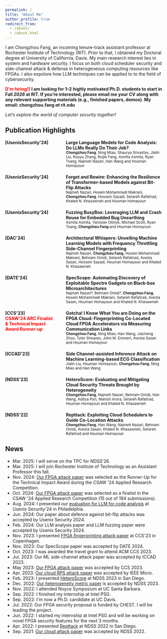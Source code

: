 ```yaml
---
permalink: /
title: "About Me"
author_profile: true
redirect_from: 
  - /about/
  - /about.html
---
```


I am Chongzhou Fang, an incoming tenure-track assistant professor at Rochester Institute of Technology (RIT). Prior to that, I obtained my Doctoral degree at University of California, Davis. My main research interest lies in system and hardware security. I focus on both cloud scheduler security and side-channel attack &amp; defense in heterogeneous computing resources like FPGAs. I also expolore how LLM techniques can be applied to to the field of cybersecurity.


<span style="color: red;"><strong>[I'm hiring!]</strong></span> <b>I am looking for 1–2 highly motivated Ph.D. students to start in Fall <i>2026</i> at RIT. If you’re interested, please email me your CV along with any relevant supporting materials (e.g., finished papers, demos). My email: chongzhou.fang <i>at</i> rit.edu</b> 

<p><i>Let’s explore the world of computer security together!</i></p>

## Publication Highlights
<div style="display: flex; justify-content: space-between; gap: 40px; align-items: flex-start; margin-bottom: 20px;">
  <div style="flex: 1;"><strong>[UsenixSecurity'24]</strong></div>
  <div style="flex: 2;">
    <strong>Large Language Models for Code Analysis: Do LLMs Really Do Their Job?</strong>
    <br>
    <small><b>Chongzhou Fang</b>, Ning Miao, Shaurya Srivastav, Jialin Liu, Ruoyu Zhang, Ruijie Fang, Asmita Asmita, Ryan Tsang, Najmeh Nazari, Han Wang and Houman Homayoun</small>
  </div>
</div>

<div style="display: flex; justify-content: space-between; gap: 40px; align-items: flex-start; margin-bottom: 20px;">
  <div style="flex: 1;"><strong>[UsenixSecurity'24]</strong></div>
  <div style="flex: 2;">
    <strong>Forget and Rewire: Enhancing the Resilience of Transformer-based Models against Bit-Flip Attacks</strong>
    <br>
    <small>Najmeh Nazari, Hosein Mohammadi Makrani, <b>Chongzhou Fang</b>, Hossein Sayadi, Setareh Rafatirad, Khaled N. Khasawneh and Houman Homayoun</small>
  </div>
</div>

<div style="display: flex; justify-content: space-between; gap: 40px; align-items: flex-start; margin-bottom: 20px;">
  <div style="flex: 1;"><strong>[UsenixSecurity'24]</strong></div>
  <div style="flex: 2;">
    <strong>Fuzzing BusyBox: Leveraging LLM and Crash Reuse for Embedded Bug Unearthing</strong>
    <br>
    <small>Asmita Asmita, Yaroslav Oliinyk, Michael Scott, Ryan Tsang, <b>Chongzhou Fang</b> and Houman Homayoun</small>
  </div>
</div>

<div style="display: flex; justify-content: space-between; gap: 40px; align-items: flex-start; margin-bottom: 20px;">
  <div style="flex: 1;"><strong>[DAC'24]</strong></div>
  <div style="flex: 2;">
    <strong>Architectural Whispers: Unveiling Machine Learning Models with Frequency Throttling Side-Channel Fingerprinting</strong>
    <br>
    <small>Najmeh Nazari, <b>Chongzhou Fang</b>, Hosein Mohammadi Makrani, Behnam Omidi, Setareh Rafatirad, Avesta Sasan, Hossein Sayadi, Houman Homayoun and Khaled N. Khasawneh</small>
  </div>
</div>

<div style="display: flex; justify-content: space-between; gap: 40px; align-items: flex-start; margin-bottom: 20px;">
  <div style="flex: 1;"><strong>[DATE'24]</strong></div>
  <div style="flex: 2;">
    <strong>SpecScope: Automating Discovery of Exploitable Spectre Gadgets on Black-box Microarchitectures</strong>
    <br>
    <small>Najmeh Nazari*, Behnam Omidi*, <b>Chongzhou Fang</b>, Hosein Mohammadi Makrani, Setareh Rafatirad, Avesta Sasan, Houman Homayoun and Khaled N. Khasawneh</small>
  </div>
</div>



<div style="display: flex; justify-content: space-between; gap: 40px; align-items: flex-start; margin-bottom: 20px;">
  <div style="flex: 1;">
    <strong>[CCS'23]</strong>
    <br>
    <span style="color: red;"><strong>CSAW'24 ARC Finalist & Technical Impact Award Runner-up</strong></span>
  </div>
  <div style="flex: 2;">
    <strong>Gotcha! I Know What You are Doing on the FPGA Cloud: Fingerprinting Co-Located Cloud FPGA Accelerators via Measuring Communication Links</strong>
    <br>
    <small><b>Chongzhou Fang</b>, Ning Miao, Han Wang, Jiacheng Zhou, Tyler Sheaves, John M. Emmert, Avesta Sasan and Houman Homayoun</small>
  </div>
</div>

<div style="display: flex; justify-content: space-between; gap: 40px; align-items: flex-start; margin-bottom: 20px;">
  <div style="flex: 1;"><strong>[ICCAD'23]</strong></div>
  <div style="flex: 2;">
    <strong>Side Channel-assisted Inference Attack on Machine Learning-based ECG Classification</strong>
    <br>
    <small>Jialin Liu, Houman Homayoun, <b>Chongzhou Fang</b>, Ning Miao and Han Wang</small>
  </div>
</div>


<div style="display: flex; justify-content: space-between; gap: 40px; align-items: flex-start; margin-bottom: 20px;">
  <div style="flex: 1;"><strong>[NDSS'23]</strong></div>
  <div style="flex: 2;">
    <strong>HeteroScore: Evaluating and Mitigating Cloud Security Threats Brought by Heterogeneity</strong>
    <br>
    <small><b>Chongzhou Fang</b>, Najmeh Nazari, Behnam Omidi, Han Wang, Aditya Puri, Manish Arora, Setareh Rafatirad, Houman Homayoun and Khaled N. Khasawneh</small>
  </div>
</div>

<div style="display: flex; justify-content: space-between; gap: 40px; align-items: flex-start; margin-bottom: 20px;">
  <div style="flex: 1;"><strong>[NDSS'22]</strong></div>
  <div style="flex: 2;">
    <strong>Repttack: Exploiting Cloud Schedulers to Guide Co-Location Attacks</strong>
    <br>
    <small><b>Chongzhou Fang</b>, Han Wang, Najmeh Nazari, Behnam Omidi, Avesta Sasan, Khaled N. Khasawneh, Setareh Rafatirad and Houman Homayoun</small>
  </div>
</div>

## News
- Mar. 2025: I will serve on the TPC for NDSS'26.
- Mar. 2025: I will join Rochester Institute of Technology as an Assistant Professor this fall.
- Nov. 2024: [Our FPGA attack paper](https://dl.acm.org/doi/10.1145/3576915.3616606) was selected as the Runner-Up for the Technical Impact Award during the CSAW '24 Applied Research Competition.
- Oct. 2024: [Our FPGA attack paper](https://dl.acm.org/doi/10.1145/3576915.3616606) was selected as a finalist in the CSAW '24 Applied Research Competition (15 out of 194 submissions).
- Aug. 2024: I presented our [evaluation for LLM for code analysis](https://chongzhoufang.github.io/files/security2024slides.pdf) at Usenix Security'24 in Philadelphia.
- Jun. 2024: Our paper about defence against bit-flip attacks was accepted by Usenix Security 2024.
- Feb. 2024: Our LLM analysis paper and LLM fuzzing paper were accepted by Usenix Security 2024.
- Nov. 2023: I presented [FPGA fingerprinting attack paper](https://chongzhoufang.github.io/files/CCS2023slides.pdf) at CCS'23 in Copenhagen.
- Nov. 2023: Our SpecScope paper was accepted by DATE 2024.
- Oct. 2023: I was awarded the travel grant to attend ACM CCS 2023.
- Jul. 2023: Our ML side-channel attack paper was accepted by ICCAD 2023.
- May 2023: [Our FPGA attack paper](https://dl.acm.org/doi/10.1145/3576915.3616606) was accepted by CCS 2023.
- Apr. 2023: [Our cloud RPS attack paper](https://ieeexplore.ieee.org/abstract/document/10155235) was accepted by IEEE Micro.
- Feb. 2023: I presented [HeteroScore](https://chongzhoufang.github.io/files/NDSS2023slides.pdf) at NDSS 2023 in San Diego.
- Dec. 2022: [Our heterogeneity metric paper](https://www.ndss-symposium.org/ndss-paper/heteroscore-evaluating-and-mitigating-cloud-security-threats-brought-by-heterogeneity/) is accepted by NDSS 2023.
- Nov. 2022: I attended Noyce Symposium at UC Santa Barbara.
- Sep. 2022: I finished my internship at Intel PSG.
- Sep. 2022: I'm now a Ph.D. candidate at UC Davis.
- Jul. 2022: Our FPGA security proposal is funded by CHEST. I will be leading the project.
- Jun. 2022: I started my internship at Intel PSG and will be working on novel FPGA security features for the next 3 months.
- Apr. 2022: I presented [Repttack](https://chongzhoufang.github.io/files/NDSS2022slides.pdf) at NDSS 2022 in San Diego.
- Sep. 2021: [Our cloud attack paper](https://www.ndss-symposium.org/ndss-paper/auto-draft-237/) was accepted by NDSS 2022.
<!-- - Sep. 2020: I started my journey of Ph.D. at UC Davis. I am thrilled to have the chance to work with Prof. Houman Homayoun, Prof. Khasawneh and other awesome lab members! -->

